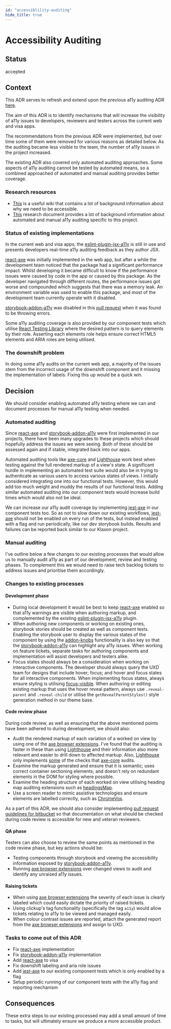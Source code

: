```yaml
---
id: "accessiblility-auditing"
hide_title: true
---
```


# Accessibility Auditing

## Status

accepted

## Context

This ADR serves to refresh and extend upon the previous a11y auditing ADR
[here](https://bitbucket.org/appcurator/web/src/master/doc/adr/20180216_accessibility-auditing.md).

The aim of this ADR is to identify mechanisms that will increase the visibility of a11y issues to
developers, reviewers and testers across the current web and visa apps.

The recommendations from the previous ADR were implemented, but over time some of them were removed
for various reasons as detailed below. As the auditing became less visible to the team, the number
of a11y issues in the project increased.

The existing ADR also covered only automated auditing approaches. Some aspects of a11y auditing
cannot be tested by automated means, so a combined approached of automated and manual auditing
provides better coverage.

### Research resources

- [This](https://wiki.massiveinteractive.com/display/MASV/Accessibility) is a useful wiki that
  contains a lot of background information about why we need to be accessible.
- [This](../research/a11y-auditing.md) research document provides a lot of background information
  about automated and manual a11y auditing specific to this project.

### Status of existing implementations

In the current web and visa apps, the [eslint-plugin-jsx-a11y] is still in use and presents
developers real-time a11y auditing feedback as they author JSX.

[react-axe] was initially implemented in the web app, but after a while the development team noticed
that the package had a significant performance impact. Whilst developing it became difficult to know
if the performance issues were caused by code in the app or caused by this package. As the developer
navigated through different routes, the performance issues got worse and compounded which suggests
that there was a memory leak. An environment variable was used to enable this package, and most of
the development team currently operate with it disabled.

[storybook-addon-a11y] was disabled in this
[pull request](https://bitbucket.org/appcurator/web/pull-requests/858/drag-and-drop-grid-dropdown-truncation/diff?w=1#comment-104859675)
when it was found to be throwing errors.

<!-- prettier-ignore -->
Some a11y auditing coverage is also provided by our component tests which utilise [React Testing Library]
where the desired pattern is to query elements by their role. Asserting each elements role
helps ensure correct HTML5 elements and ARIA roles are being utilised.

### The downshift problem

In doing some a11y audits on the current web app, a majority of the issues stem from the incorrect
usage of the downshift component and it missing the implementation of labels. Fixing this up would
be a quick win.

## Decision

We should consider enabling automated a11y testing where we can and document processes for manual
a11y testing when needed.

### Automated auditing

Since [react-axe] and [storybook-addon-a11y] were first implemented in our projects, there have been
many upgrades to these projects which should hopefully address the issues we were seeing. Both of
these should be assessed again and if stable, integrated back into our apps.

Automated auditing tools like [axe-core] and [Lighthouse] work best when testing against the full
rendered markup of a view's state. A significant hurdle in implementing an automated test suite
would also be in trying to authenticate as various users to access various states of views. I
initially considered integrating one into our functional tests. However, this would add too much
weight and muddy the results of our functional tests. Adding similar automated auditing into our
component tests would increase build times which would also not be ideal.

We can increase our a11y audit coverage by implementing [jest-axe] in our component tests too. So as
not to slow down our existing workflows, [jest-axe] should not be enabled on every run of the tests,
but instead enabled with a flag and run periodically, like our dev storybook builds. Results and
failures can be reported back similar to our Klaxon project.

### Manual auditing

I've outline below a few changes to our existing processes that would allow us to manually audit
a11y as part of our development, review and testing phases. To complement this we would need to
raise tech backlog tickets to address issues and prioritise them accordingly.

### Changes to existing processes

#### Development phase

- During local development it would be best to keep [react-axe] enabled so that a11y warnings are
  visible when authoring markup, and complemented by the existing [eslint-plugin-jsx-a11y] plugin.
- When authoring new components or working on existing ones, storybook stories should be created as
  well as component tests. Enabling the storybook user to display the various states of the
  component by using the [addon-knobs] functionality is also key so that the [storybook-addon-a11y]
  can highlight any a11y issues. When working on feature tickets, separate tasks for authoring
  components and implementation will assist developers and testers alike.
- Focus states should always be a consideration when working on interactive components. The
  developer should always query the UXD team for designs that include hover; focus; and hover and
  focus states for all interactive components. When implementing focus states, always ensure styling
  is utilising [focus-visible]. When authoring or editing existing markup that uses the hover reveal
  pattern, always use `.reveal-parent` and `.reveal-child` or utilise the `getRevealParentStyles()`
  style generation method in our theme base.

#### Code review phase

During code review, as well as ensuring that the above mentioned points have been adhered to during
development, we should also:

<!-- prettier-ignore -->
- Audit the rendered markup of each variation of a worked on view by using one of the [axe browser extensions]. 
  I've found that the auditing is faster in these than using [Lighthouse] and their
  information also more relevant and easier to drill down to affected markup. Also, [Lighthouse]
  only implements [some](https://github.com/GoogleChrome/lighthouse/issues/6169) of the checks that
  [axe-core] audits.
- Examine the markup generated and ensure that it is semantic; uses correct container sectioning
  elements; and doesn't rely on redundant elements in the DOM for styling where possible.
- Examine the heading structure of each worked on view utilising heading map auditing extensions
  such as
  [headingsMap](https://chrome.google.com/webstore/detail/headingsmap/flbjommegcjonpdmenkdiocclhjacmbi).
- Use a screen reader to mimic assistive technologies and ensure elements are labelled correctly,
  such as
  [ChromeVox](https://chrome.google.com/webstore/detail/chromevox-classic-extensi/kgejglhpjiefppelpmljglcjbhoiplfn?hl=en).

As a part of this ADR, we should also consider implementing [pull request guidelines for bitbucket]
so that documentation on what should be checked during code review is accessible for new and veteran
reviewers.

#### QA phase

Testers can also choose to review the same points as mentioned in the code review phase, but key
actions should be:

- Testing components through storybook and viewing the accessibility information exposed by
  [storybook-addon-a11y].
- Running [axe browser extensions] over changed views to audit and identify any unraised a11y
  issues.

#### Raising tickets

- When using [axe browser extensions] the severity of each issue is clearly labeled which could
  easily dictate the priority of raised tickets.
- Using clickup's tag functionality (specifically the tag `a11y`) would allow tickets relating to
  a11y to be viewed and managed easily.
  <!-- prettier-ignore -->
- When colour contrast issues are reported, attach the generated report from the [axe browser
  extensions] and assign to UXD.

### Tasks to come out of this ADR

- Fix [react-axe] implementation
- Fix [storybook-addon-a11y] implementation
- Add [react-axe] to visa
- Fix downshift labeling and aria role issues
- Add [jest-axe] to our existing component tests which is only enabled by a flag
- Setup periodic running of our component tests with the a11y flag and reporting mechanism

## Consequences

These extra steps to our existing processed may add a small amount of time to tasks, but will
ultimately ensure we produce a more accessible product.

[addon-knobs]: https://www.npmjs.com/package/@storybook/addon-knobs
[axe browser extensions]: https://www.deque.com/axe/browser-extensions/
[axe-core]: https://github.com/dequelabs/axe-core
[eslint-plugin-jsx-a11y]: https://www.npmjs.com/package/eslint-plugin-jsx-a11y
[focus-visible]: https://github.com/WICG/focus-visible
[jest-axe]: https://www.npmjs.com/package/jest-axe
[lighthouse]: https://developers.google.com/web/tools/lighthouse
[pull request guidelines for bitbucket]: https://prguidelines.services.atlassian.com/
[react testing library]: https://testing-library.com/docs/react-testing-library/intro
[react-axe]: https://github.com/dequelabs/react-axe
[storybook-addon-a11y]: https://www.npmjs.com/package/@storybook/addon-a11y
